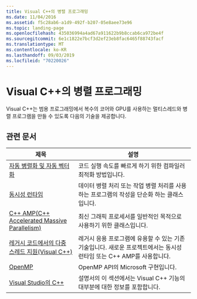 ```yaml
---
title: Visual C++의 병렬 프로그래밍
ms.date: 11/04/2016
ms.assetid: f5c28ab6-a1d9-492f-b207-05e8aee73e96
ms.topic: landing-page
ms.openlocfilehash: 435036994a4ad67a911622b9b8ccab6ca972be4f
ms.sourcegitcommit: 6e1c1822e7bcf3d2ef23eb8fac6465f88743facf
ms.translationtype: MT
ms.contentlocale: ko-KR
ms.lasthandoff: 09/03/2019
ms.locfileid: "70220026"
---
```

# <a name="parallel-programming-in-visual-c"></a>Visual C++의 병렬 프로그래밍

Visual C++는 범용 프로그래밍에서 복수의 코어와 GPU를 사용하는 멀티스레드와 병렬 프로그램을 만들 수 있도록 다음의 기술을 제공합니다.

## <a name="related-articles"></a>관련 문서

|제목|설명|
|-----------|-----------------|
|[자동 병렬화 및 자동 벡터화](auto-parallelization-and-auto-vectorization.md)|코드 실행 속도를 빠르게 하기 위한 컴파일러 최적화 방법입니다.|
|[동시성 런타임](concrt/concurrency-runtime.md)|데이터 병렬 처리 또는 작업 병렬 처리를 사용 하는 프로그램의 작성을 단순화 하는 클래스입니다.|
|[C++ AMP(C++ Accelerated Massive Parallelism)](amp/cpp-amp-cpp-accelerated-massive-parallelism.md)|최신 그래픽 프로세서를 일반적인 목적으로 사용하기 위한 클래스입니다.|
|[레거시 코드에서의 다중 스레드 지원(Visual C++)](multithreading-support-for-older-code-visual-cpp.md)|레거시 응용 프로그램에 유용할 수 있는 기존 기술입니다. 새로운 프로젝트에서는 동시성 런타임 또는 C++ AMP를 사용합니다.|
|[OpenMP](openmp/openmp-in-visual-cpp.md)|OpenMP API의 Microsoft 구현입니다.|
|[Visual Studio의 C++](../overview/visual-cpp-in-visual-studio.md)|설명서의 이 섹션에서는 Visual C++ 기능의 대부분에 대한 정보를 포함합니다.|